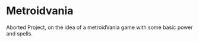 # Metroidvania

Aborted Project, on the idea of a metroidVania game with some basic power and spells.
